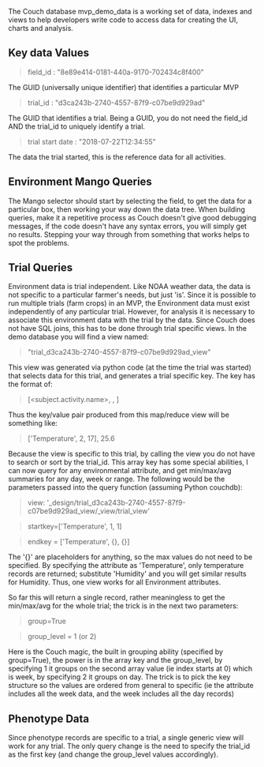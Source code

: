 The Couch database mvp_demo_data is a working set of data, indexes and views to help developers write code to access data for creating the UI, charts and analysis.

## Key data Values

> field_id : "8e89e414-0181-440a-9170-702434c8f400"

The GUID (universally unique identifier) that identifies a particular MVP

> trial_id : "d3ca243b-2740-4557-87f9-c07be9d929ad"

The GUID that identifies a trial.  Being a GUID, you do not need the field_id AND the trial_id to uniquely identify a trial.

> trial start date : "2018-07-22T12:34:55"

The data the trial started, this is the reference data for all activities.

## Environment Mango Queries

The Mango selector should start by selecting the field, to get the data for a particular box, then working your way down the data tree.  When building queries, make it a repetitive process as Couch doesn't give good debugging messages, if the code doesn't have any syntax errors, you will simply get no results.  Stepping your way through from something that works helps to spot the problems.

## Trial Queries

Environment data is trial independent.  Like NOAA weather data, the data is not specific to a particular farmer's needs, but just 'is'.  Since it is possible to run multiple trials (farm crops) in an MVP, the Environment data must exist independently of any particular trial.  However, for analysis it is necessary to associate this environment data with the trial by the data.  Since Couch does not have SQL joins, this has to be done through trial specific views.  In the demo database you will find a view named:

> "trial_d3ca243b-2740-4557-87f9-c07be9d929ad_view"

This view was generated via python code (at the time the trial was started) that selects data for this trial, and generates a trial specific key.  The key has the format of:

> [<subject.activity.name>, <week>, <day>]

Thus the key/value pair produced from this map/reduce view will be something like:

> ['Temperature', 2, 17], 25.6

Because the view is specific to this trial, by calling the view you do not have to search or sort by the trial_id.  This array key has some special abilities, I can now query for any environmental attribute, and get min/max/avg summaries for any day, week or range.  The following would be the parameters passed into the query function (assuming Python couchdb):

> view: '_design/trial_d3ca243b-2740-4557-87f9-c07be9d929ad_view/_view/trial_view'

> startkey=['Temperature', 1, 1]

> endkey = ['Temperature', {}, {}]

The '{}' are placeholders for anything, so the max values do not need to be specified.  By specifying the attribute as 'Temperature', only temperature records are returned; substitute 'Humidity' and you will get similar results for Humidity.  Thus, one view works for all Environment attributes.

So far this will return a single record, rather meaningless to get the min/max/avg for the whole trial; the trick is in the next two parameters:

> group=True

> group_level = 1 (or 2)

Here is the Couch magic, the built in grouping ability (specified by group=True), the power is in the array key and the group_level, by specifying 1 it groups on the second array value (ie index starts at 0) which is week, by specifying 2 it groups on day.  The trick is to pick the key structure so the values are ordered from general to specific (ie the attribute includes all the week data, and the week includes all the day records)

## Phenotype Data

Since phenotype records are specific to a trial, a single generic view will work for any trial.  The only query change is the need to specify the trial_id as the first key (and change the group_level values accordingly).

